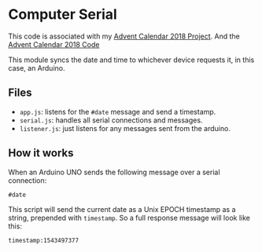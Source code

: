 # Computer Serial

This code is associated with my [Advent Calendar 2018 Project](https://www.sammeechward.com/youtube-projects/advent-calendar-2018).
And the [Advent Calendar 2018 Code](https://github.com/Sam-Meech-Ward/Advent_Calendar_2018)

This module syncs the date and time to whichever device requests it, in this case, an Arduino.

## Files

* `app.js`: listens for the `#date` message and send a timestamp.
* `serial.js`: handles all serial connections and messages.
* `listener.js`: just listens for any messages sent from the arduino.

## How it works

When an Arduino UNO sends the following message over a serial connection:

```
#date
```

This script will send the current date as a Unix EPOCH timestamp as a string, prepended with `timestamp`. So a full response message will look like this:

```
timestamp:1543497377
```


